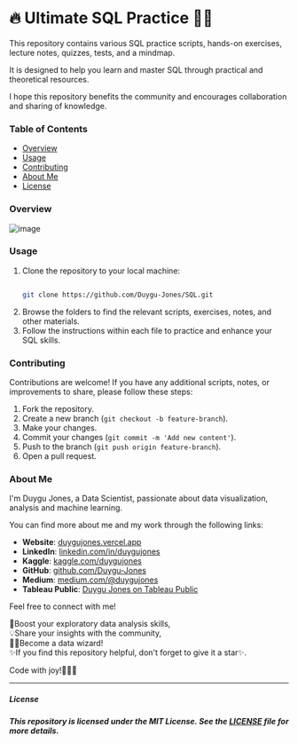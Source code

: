 # 🔥 Ultimate SQL Practice 🚀🎯

This repository contains various SQL practice scripts, hands-on exercises, lecture notes, quizzes, tests, and a mindmap. 

It is designed to help you learn and master SQL through practical and theoretical resources.

I hope this repository benefits the community and encourages collaboration and sharing of knowledge.

### Table of Contents

- [Overview](#overview)
- [Usage](#usage)
- [Contributing](#contributing)
- [About Me](#about-me)
- [License](#license)

### Overview

![image](https://github.com/Duygu-Jones/SQL/assets/141514497/a503bbd6-a910-458c-ae53-e90c8fb12033)


### Usage

1. Clone the repository to your local machine:
    ```bash
    
    git clone https://github.com/Duygu-Jones/SQL.git
    
    ```
2. Browse the folders to find the relevant scripts, exercises, notes, and other materials.
3. Follow the instructions within each file to practice and enhance your SQL skills.

### Contributing

Contributions are welcome! If you have any additional scripts, notes, or improvements to share, please follow these steps:

1. Fork the repository.
2. Create a new branch (`git checkout -b feature-branch`).
3. Make your changes.
4. Commit your changes (`git commit -m 'Add new content'`).
5. Push to the branch (`git push origin feature-branch`).
6. Open a pull request.

### About Me

I'm Duygu Jones, a Data Scientist, passionate about data visualization, analysis and machine learning. <br>

You can find more about me and my work through the following links:

- **Website**: [duygujones.vercel.app](https://duygujones.vercel.app/)
- **LinkedIn**: [linkedin.com/in/duygujones](https://www.linkedin.com/in/duygujones/)
- **Kaggle**: [kaggle.com/duygujones](https://www.kaggle.com/duygujones)
- **GitHub**: [github.com/Duygu-Jones](https://github.com/Duygu-Jones)
- **Medium**: [medium.com/@duygujones](https://medium.com/@duygujones)
- **Tableau Public**: [Duygu Jones on Tableau Public](https://public.tableau.com/app/profile/duygu.jones/vizzes)

Feel free to connect with me!<br>


🎯Boost your exploratory data analysis skills,<br> 
💡Share your insights with the community, <br>
👩‍💻Become a data wizard! <br>
✨If you find this repository helpful, don't forget to give it a star✨.<br>

Code with joy!👩‍💻✨

---


##### License

##### This repository is licensed under the MIT License. See the [LICENSE](LICENSE) file for more details.

